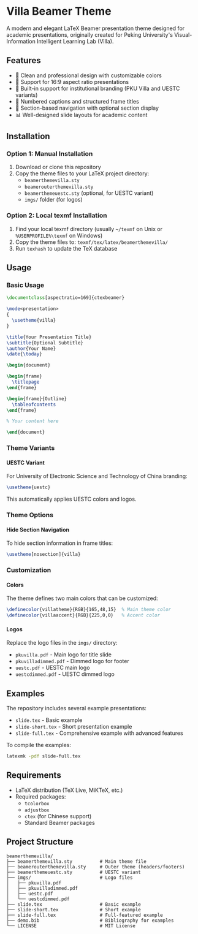 # Villa Beamer Theme

A modern and elegant LaTeX Beamer presentation theme designed for academic presentations, originally created for Peking University's Visual-Information Intelligent Learning Lab (Villa).

## Features

- 🎨 Clean and professional design with customizable colors
- 📐 Support for 16:9 aspect ratio presentations
- 🏢 Built-in support for institutional branding (PKU Villa and UESTC variants)
- 📝 Numbered captions and structured frame titles
- 🎯 Section-based navigation with optional section display
- 📊 Well-designed slide layouts for academic content

## Installation

### Option 1: Manual Installation

1. Download or clone this repository
2. Copy the theme files to your LaTeX project directory:
   - `beamerthemevilla.sty`
   - `beamerouterthemevilla.sty`
   - `beamerthemeuestc.sty` (optional, for UESTC variant)
   - `imgs/` folder (for logos)

### Option 2: Local texmf Installation

1. Find your local texmf directory (usually `~/texmf` on Unix or `%USERPROFILE%\texmf` on Windows)
2. Copy the theme files to: `texmf/tex/latex/beamerthemevilla/`
3. Run `texhash` to update the TeX database

## Usage

### Basic Usage

```latex
\documentclass[aspectratio=169]{ctexbeamer}

\mode<presentation>
{
  \usetheme{villa}
}

\title{Your Presentation Title}
\subtitle{Optional Subtitle}
\author{Your Name}
\date{\today}

\begin{document}

\begin{frame}
  \titlepage
\end{frame}

\begin{frame}{Outline}
  \tableofcontents
\end{frame}

% Your content here

\end{document}
```

### Theme Variants

#### UESTC Variant
For University of Electronic Science and Technology of China branding:

```latex
\usetheme{uestc}
```

This automatically applies UESTC colors and logos.

### Theme Options

#### Hide Section Navigation
To hide section information in frame titles:

```latex
\usetheme[nosection]{villa}
```

### Customization

#### Colors
The theme defines two main colors that can be customized:

```latex
\definecolor{villatheme}{RGB}{165,48,15}  % Main theme color
\definecolor{villaaccent}{RGB}{225,0,0}   % Accent color
```

#### Logos
Replace the logo files in the `imgs/` directory:
- `pkuvilla.pdf` - Main logo for title slide
- `pkuvilladimmed.pdf` - Dimmed logo for footer
- `uestc.pdf` - UESTC main logo
- `uestcdimmed.pdf` - UESTC dimmed logo

## Examples

The repository includes several example presentations:

- `slide.tex` - Basic example
- `slide-short.tex` - Short presentation example  
- `slide-full.tex` - Comprehensive example with advanced features

To compile the examples:

```bash
latexmk -pdf slide-full.tex
```

## Requirements

- LaTeX distribution (TeX Live, MiKTeX, etc.)
- Required packages:
  - `tcolorbox`
  - `adjustbox`
  - `ctex` (for Chinese support)
  - Standard Beamer packages

## Project Structure

```
beamerthemevilla/
├── beamerthemevilla.sty          # Main theme file
├── beamerouterthemevilla.sty     # Outer theme (headers/footers)
├── beamerthemeuestc.sty          # UESTC variant
├── imgs/                         # Logo files
│   ├── pkuvilla.pdf
│   ├── pkuvilladimmed.pdf
│   ├── uestc.pdf
│   └── uestcdimmed.pdf
├── slide.tex                     # Basic example
├── slide-short.tex               # Short example
├── slide-full.tex                # Full-featured example
├── demo.bib                      # Bibliography for examples
└── LICENSE                       # MIT License
```
